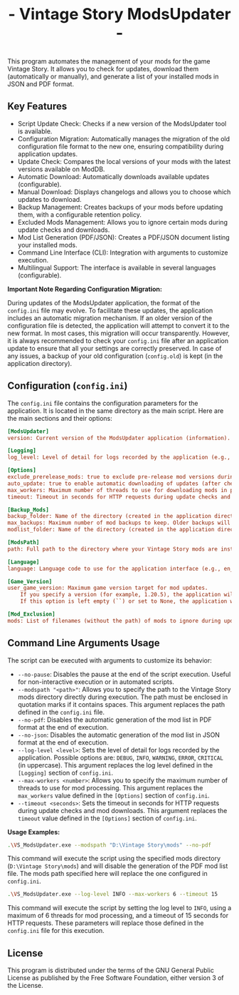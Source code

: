 
<p align="center" style="font-size: 2.5em;"><b>- Vintage Story ModsUpdater -</b></p>

This program automates the management of your mods for the game Vintage Story. It allows you to check for updates, download them (automatically or manually), and generate a list of your installed mods in JSON and PDF format.
## Key Features

- Script Update Check: Checks if a new version of the ModsUpdater tool is available.
- Configuration Migration: Automatically manages the migration of the old configuration file format to the new one, ensuring compatibility during application updates.
- Update Check: Compares the local versions of your mods with the latest versions available on ModDB.
- Automatic Download: Automatically downloads available updates (configurable).
- Manual Download: Displays changelogs and allows you to choose which updates to download.
- Backup Management: Creates backups of your mods before updating them, with a configurable retention policy.
- Excluded Mods Management: Allows you to ignore certain mods during update checks and downloads.
- Mod List Generation (PDF/JSON): Creates a PDF/JSON document listing your installed mods.
- Command Line Interface (CLI): Integration with arguments to customize execution.
- Multilingual Support: The interface is available in several languages (configurable).

**Important Note Regarding Configuration Migration:**

During updates of the ModsUpdater application, the format of the `config.ini` file may evolve. To facilitate these updates, the application includes an automatic migration mechanism. If an older version of the configuration file is detected, the application will attempt to convert it to the new format. In most cases, this migration will occur transparently. However, it is always recommended to check your `config.ini` file after an application update to ensure that all your settings are correctly preserved. In case of any issues, a backup of your old configuration (`config.old`) is kept (in the application directory).

## Configuration (`config.ini`)

The `config.ini` file contains the configuration parameters for the application. It is located in the same directory as the main script. Here are the main sections and their options:

```ini
[ModsUpdater]
version: Current version of the ModsUpdater application (information).

[Logging]
log_level: Level of detail for logs recorded by the application (e.g., DEBUG, INFO, WARNING, ERROR). DEBUG will display the most details.

[Options]
exclude_prerelease_mods: true to exclude pre-release mod versions during update checks, false to include them.
auto_update: true to enable automatic downloading of updates (after checking), false to use manual mode where you confirm each download.
max_workers: Maximum number of threads to use for downloading mods in parallel. Increasing this value may speed up downloads but may also consume more system resources.
timeout: Timeout in seconds for HTTP requests during update checks and mod downloads.

[Backup_Mods]
backup_folder: Name of the directory (created in the application directory) where mod backups will be stored.
max_backups: Maximum number of mod backups to keep. Older backups will be deleted when this limit is reached.
modlist_folder: Name of the directory (created in the application directory) where the mod list in PDF format will be saved.

[ModsPath]
path: Full path to the directory where your Vintage Story mods are installed on your computer. This is crucial for the application to find your mods. (Example for Windows: C:\Users\Jerome\AppData\Roaming\VintagestoryData\Mods)

[Language]
language: Language code to use for the application interface (e.g., en_US for English, fr_FR for French). Make sure the corresponding language file exists in the `lang` subdirectory.

[Game_Version]
user_game_version: Maximum game version target for mod updates.
    If you specify a version (for example, 1.20.5), the application will not download mod updates that are only compatible with Vintage Story versions higher than the one specified.
    If this option is left empty (``) or set to None, the application will download the latest available update for each mod, regardless of the compatible Vintage Story version. Caution: this means you might download mods that are not compatible with your current game version. If you want to stay on a specific Vintage Story version, define the version, but remember to change it when you update the game.

[Mod_Exclusion]
mods: List of filenames (without the path) of mods to ignore during update checks and downloads. Filenames should be separated by commas and spaces (e.g., mod_a.zip, my_old_mod.cs).
```

## Command Line Arguments Usage

The script can be executed with arguments to customize its behavior:

- `--no-pause`: Disables the pause at the end of the script execution. Useful for non-interactive execution or in automated scripts.
- `--modspath "<path>"`: Allows you to specify the path to the Vintage Story mods directory directly during execution. The path must be enclosed in quotation marks if it contains spaces. This argument replaces the path defined in the `config.ini` file.
- `--no-pdf`: Disables the automatic generation of the mod list in PDF format at the end of execution.
- `--no-json`: Disables the automatic generation of the mod list in JSON format at the end of execution.
- `--log-level <level>`: Sets the level of detail for logs recorded by the application. Possible options are: `DEBUG`, `INFO`, `WARNING`, `ERROR`, `CRITICAL` (in uppercase). This argument replaces the log level defined in the `[Logging]` section of `config.ini`.
- `--max-workers <number>`: Allows you to specify the maximum number of threads to use for mod processing. This argument replaces the `max_workers` value defined in the `[Options]` section of `config.ini`.
- `--timeout <seconds>`: Sets the timeout in seconds for HTTP requests during update checks and mod downloads. This argument replaces the `timeout` value defined in the `[Options]` section of `config.ini`.

**Usage Examples:**

```bash
.\VS_ModsUpdater.exe --modspath "D:\Vintage Story\mods" --no-pdf
```
This command will execute the script using the specified mods directory (`D:\Vintage Story\mods`) and will disable the generation of the PDF mod list file. The mods path specified here will replace the one configured in `config.ini`.



```bash
.\VS_ModsUpdater.exe --log-level INFO --max-workers 6 --timeout 15
```
This command will execute the script by setting the log level to `INFO`, using a maximum of 6 threads for mod processing, and a timeout of 15 seconds for HTTP requests. These parameters will replace those defined in the `config.ini` file for this execution.


## License

This program is distributed under the terms of the GNU General Public License as published by the Free Software Foundation, either version 3 of the License.